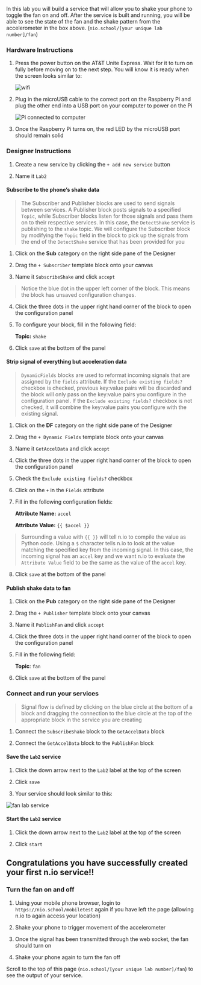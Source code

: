 In this lab you will build a service that will allow you to shake your phone to toggle the fan on and off. After the service is built and running, you will be able to see the state of the fan and the shake pattern from the accelerometer in the box above. (`nio.school/[your unique lab number]/fan`)

### Hardware Instructions

1. Press the power button on the AT&T Unite Express. Wait for it to turn on fully before moving on to the next step. You will know it is ready when the screen looks similar to:

     ![wifi](./img/instructions/att-express.png)

1. Plug in the microUSB cable to the correct port on the Raspberry Pi and plug the other end into a USB port on your computer to power on the Pi

    ![Pi connected to computer](./img/instructions/pi.png)

1. Once the Raspberry Pi turns on, the red LED by the microUSB port should remain solid

### Designer Instructions

1. Create a new service by clicking the `+ add new service` button

1. Name it `Lab2`

#### Subscribe to the phone’s shake data
>The Subscriber and Publisher blocks are used to send signals between services. A Publisher block posts signals to a specified `Topic`, while Subscriber blocks listen for those signals and pass them on to their respective services. In this case, the `DetectShake` service is publishing to the `shake` topic. We will configure the Subscriber block by modifying the `Topic` field in the block to pick up the signals from the end of the `DetectShake` service that has been provided for you

  1. Click on the **Sub** category on the right side pane of the Designer

  1. Drag the `+ Subscriber` template block onto your canvas
  1. Name it `SubscribeShake` and click `accept`
  >Notice the blue dot in the upper left corner of the block. This means the block has unsaved configuration changes.

  4. Click the three dots in the upper right hand corner of the block to open the configuration panel

  1. To configure your block, fill in the following field:

       **Topic:** `shake`

  1. Click `save` at the bottom of the panel

#### Strip signal of everything but acceleration data
>`DynamicFields` blocks are used to reformat incoming signals that are assigned by the `fields` attribute. If the `Exclude existing fields?` checkbox is checked, previous key:value pairs will be discarded and the block will only pass on the key:value pairs you configure in the configuration panel. If the `Exclude existing fields?` checkbox is not checked, it will combine the key:value pairs you configure with the existing signal.

  1. Click on the **DF** category on the right side pane of the Designer

  1. Drag the `+ Dynamic Fields` template block onto your canvas
  1. Name it `GetAccelData` and click `accept`
  1. Click the three dots in the upper right hand corner of the block to open the configuration panel
  1. Check the `Exclude existing fields?` checkbox
  1. Click on the `+` in the `Fields` attribute
  1. Fill in the following configuration fields:

       **Attribute Name:** `accel`

       **Attribute Value:** `{{ $accel }}`
  >Surrounding a value with `{{ }}` will tell n.io to compile the value as Python code. Using a `$` character tells n.io to look at the value matching the specified key from the incoming signal. In this case, the incoming signal has an `accel` key and we want n.io to evaluate the `Attribute Value` field to be the same as the value of the `accel` key.

  8. <p>Click <code>save</code> at the bottom of the panel</p>

#### Publish shake data to fan

  1. Click on the **Pub** category on the right side pane of the Designer

  1. Drag the `+ Publisher` template block onto your canvas
  1. Name it `PublishFan` and click `accept`
  1. Click the three dots in the upper right hand corner of the block to open the configuration panel
  1. Fill in the following field:

       **Topic**: `fan`
  6. Click `save` at the bottom of the panel

### Connect and run your services
>Signal flow is defined by clicking on the blue circle at the bottom of a block and dragging the connection to the blue circle at the top of the appropriate block in the service you are creating

1. Connect the `SubscribeShake` block to the `GetAccelData` block

1. Connect the `GetAccelData` block to the `PublishFan` block

#### Save the `Lab2` service

  1. Click the down arrow next to the `Lab2` label at the top of the screen

  1. Click `save`

  3. Your service should look similar to this:

![fan lab service](./img/instructions/fan-service.png)

#### Start the `Lab2` service

1. Click the down arrow next to the `Lab2` label at the top of the screen

1. Click `start`
## Congratulations you have successfully created your first n.io service!!

### Turn the fan on and off

1. Using your mobile phone browser, login to `https://nio.school/mobiletest` again if you have left the page (allowing n.io to again access your location)

1. Shake your phone to trigger movement of the accelerometer
1. Once the signal has been transmitted through the web socket, the fan should turn on
1. Shake your phone again to turn the fan off


Scroll to the top of this page (`nio.school/[your unique lab number]/fan`) to see the output of your service.
